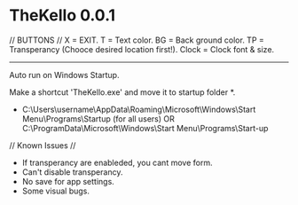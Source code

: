 # TheKello 0.0.1 

// BUTTONS //
X = EXIT. T = Text color. BG = Back ground color. 
TP = Transperancy (Chooce desired location first!).
Clock = Clock font & size.

---------------------------
Auto run on Windows Startup.

Make a shortcut 'TheKello.exe' and move it to  startup folder *.

* C:\Users\username\AppData\Roaming\Microsoft\Windows\Start Menu\Programs\Startup
  (for all users)
OR
C:\ProgramData\Microsoft\Windows\Start Menu\Programs\Start-up

// Known Issues //

- If transperancy are enableded, you cant move form.
- Can't disable transperancy.
- No save for app settings.
- Some visual bugs.

